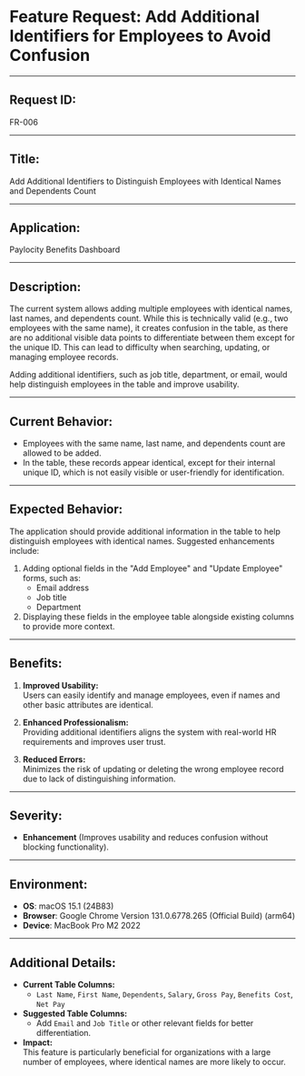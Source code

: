 # Feature Request: Add Additional Identifiers for Employees to Avoid Confusion

---

## Request ID:
FR-006

---

## Title:
Add Additional Identifiers to Distinguish Employees with Identical Names and Dependents Count

---

## Application:
Paylocity Benefits Dashboard

---

## Description:
The current system allows adding multiple employees with identical names, last names, and dependents count. While this is technically valid (e.g., two employees with the same name), it creates confusion in the table, as there are no additional visible data points to differentiate between them except for the unique ID. This can lead to difficulty when searching, updating, or managing employee records.

Adding additional identifiers, such as job title, department, or email, would help distinguish employees in the table and improve usability.

---

## Current Behavior:
- Employees with the same name, last name, and dependents count are allowed to be added.
- In the table, these records appear identical, except for their internal unique ID, which is not easily visible or user-friendly for identification.

---

## Expected Behavior:
The application should provide additional information in the table to help distinguish employees with identical names. Suggested enhancements include:
1. Adding optional fields in the "Add Employee" and "Update Employee" forms, such as:
   - Email address
   - Job title
   - Department
2. Displaying these fields in the employee table alongside existing columns to provide more context.

---

## Benefits:
1. **Improved Usability:**  
   Users can easily identify and manage employees, even if names and other basic attributes are identical.

2. **Enhanced Professionalism:**  
   Providing additional identifiers aligns the system with real-world HR requirements and improves user trust.

3. **Reduced Errors:**  
   Minimizes the risk of updating or deleting the wrong employee record due to lack of distinguishing information.

---

## Severity:
- **Enhancement** (Improves usability and reduces confusion without blocking functionality).

---

## Environment:
- **OS**: macOS 15.1 (24B83)  
- **Browser**: Google Chrome Version 131.0.6778.265 (Official Build) (arm64)  
- **Device**: MacBook Pro M2 2022  

---

## Additional Details:
- **Current Table Columns:**
  - `Last Name`, `First Name`, `Dependents`, `Salary`, `Gross Pay`, `Benefits Cost`, `Net Pay`
- **Suggested Table Columns:**
  - Add `Email` and `Job Title` or other relevant fields for better differentiation.
- **Impact:**  
   This feature is particularly beneficial for organizations with a large number of employees, where identical names are more likely to occur.
